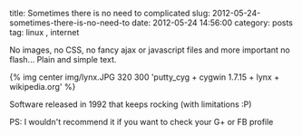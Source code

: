 title: Sometimes there is no need to complicated
slug: 2012-05-24-sometimes-there-is-no-need-to
date: 2012-05-24 14:56:00
category: posts
tag: linux , internet

No images, no CSS, no fancy ajax or javascript files and more important no flash... Plain and simple text.

{% img center img/lynx.JPG 320 300 'putty_cyg + cygwin 1.7.15 + lynx + wikipedia.org' %}

Software released in 1992 that keeps rocking (with limitations :P)

PS: I wouldn't recommend it if you want to check your G+ or FB profile
